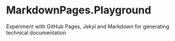 # MarkdownPages.Playground
Experiment with GitHub Pages, Jekyl and Markdown for generating technical documentation
